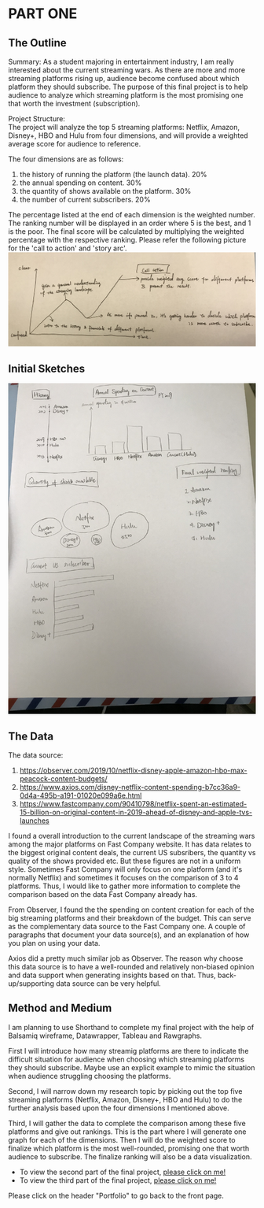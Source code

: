 # PART ONE
## The Outline
Summary:
As a student majoring in entertainment industry, I am really interested about the current streaming wars. As there are more and more streaming platforms rising up, audience become confused about which platform they should subscribe. The purpose of this final project is to help audience to analyze which streaming platform is the most promising one that worth the investment (subscription). 

Project Structure:  
The project will analyze the top 5 streaming platforms: Netflix, Amazon, Disney+, HBO and Hulu from four dimensions, and will provide a weighted average score for audience to reference.

The four dimensions are as follows:
1. the history of running the platform (the launch data). 20% 
2. the annual spending on content. 30%
3. the quantity of shows available on the platform. 30%
4. the number of current subscribers. 20%

The percentage listed at the end of each dimension is the weighted number. The ranking number will be displayed in an order where 5 is the best, and 1 is the poor. The final score will be calculated by multiplying the weighted percentage with the respective ranking.
Please refer the following picture for the 'call to action' and 'story arc'.
![Draft](3.jpg)

## Initial Sketches
![Draft](1.jpg)

## The Data
The data source:
1. https://observer.com/2019/10/netflix-disney-apple-amazon-hbo-max-peacock-content-budgets/
2. https://www.axios.com/disney-netflix-content-spending-b7cc36a9-0d4a-495b-a191-01020e099a6e.html
3. https://www.fastcompany.com/90410798/netflix-spent-an-estimated-15-billion-on-original-content-in-2019-ahead-of-disney-and-apple-tvs-launches

I found a overall introduction to the current landscape of the streaming wars among the major platforms on Fast Company website. It has data relates to the biggest original content deals, the current US subsribers, the quantity vs quality of the shows provided etc. But these figures are not in a uniform style. Sometimes Fast Company will only focus on one platform (and it's normally Netflix) and sometimes it focuses on the comparison of 3 to 4 platforms. Thus, I would like to gather more information to complete the comparison based on the data Fast Company already has.

From Observer, I found the the spending on content creation for each of the big streaming platforms and their breakdown of the budget. This can serve as the complementary data source to the Fast Company one.
A couple of paragraphs that document your data source(s), and an explanation of how you plan on using your data. 

Axios did a pretty much similar job as Observer. The reason why choose this data source is to have a well-rounded and relatively non-biased opinion and data support when generating insights based on that. Thus, back-up/supporting data source can be very helpful.

## Method and Medium
I am planning to use Shorthand to complete my final project with the help of Balsamiq wireframe, Datawrapper, Tableau and Rawgraphs.

First I will introduce how many streamig platforms are there to indicate the difficult situation for audience when choosing which streaming platforms they should subscribe. Maybe use an explicit example to mimic the situation when audience struggling choosing the platforms.

Second, I will narrow down my research topic by picking out the top five streaming platforms (Netflix, Amazon, Disney+, HBO and Hulu) to do the further analysis based upon the four dimensions I mentioned above.

Third, I will gather the data to complete the comparison among these five platforms and give out rankings. This is the part where I will generate one graph for each of the dimensions. Then I will do the weighted score to finalize which platform is the most well-rounded, promising one that worth audience to subscribe. The finalize ranking will also be a data visualization.

- To view the second part of the final project, [please click on me!](/Final_Project_Part_2.md)
- To view the third part of the final project, [please click on me!](/Final_Project_Part_3.md)

Please click on the header "Portfolio" to go back to the front page.
